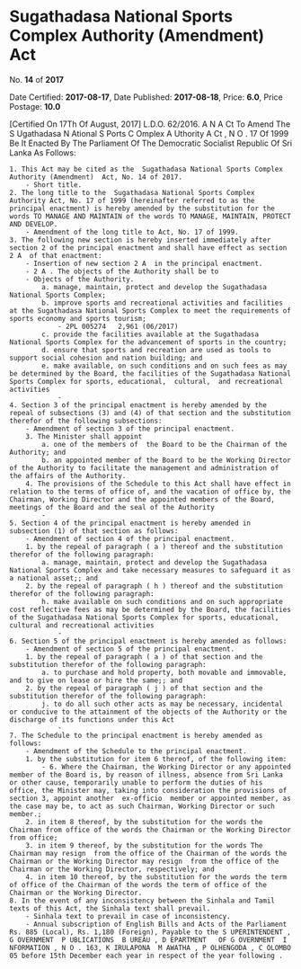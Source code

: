 # Sugathadasa  National  Sports  Complex Authority  (Amendment) Act

No. **14** of **2017**

Date Certified: **2017-08-17**, Date Published: **2017-08-18**, Price: **6.0**, Price Postage: **10.0**

[Certified On 17Th Of August, 2017]
L.D.O. 62/2016.
A N  A Ct   To   Amend   The   S Ugathadasa  N Ational  S Ports  C Omplex A Uthority  A Ct , N O . 17  Of  1999
Be It Enacted By The Parliament Of The Democratic Socialist Republic Of Sri Lanka As Follows:

    1. This Act may be cited as the  Sugathadasa National Sports Complex Authority (Amendment)  Act, No. 14 of 2017.
        - Short title.
    2. The long title to the  Sugathadasa National Sports Complex Authority Act, No. 17 of 1999 (hereinafter referred to as the principal enactment) is hereby amended by the substitution for the words TO MANAGE AND MAINTAIN of the words TO MANAGE, MAINTAIN, PROTECT AND DEVELOP.
        - Amendment of the long title to Act, No. 17 of 1999.
    3. The following new section is hereby inserted immediately after section 2 of the principal enactment and shall have effect as section 2 A  of that enactment:
        - Insertion of new section 2 A  in the principal enactment.
        - 2 A . The objects of the Authority shall be to 
        - Objects of the Authority.
            a. manage, maintain, protect and develop the Sugathadasa National Sports Complex;
            b. improve sports and recreational activities and facilities at the Sugathadasa National Sports Complex to meet the requirements of sports economy and sports tourism;
                - 2PL 005274   2,961 (06/2017)
            c. provide the facilities available at the Sugathadasa National Sports Complex for the advancement of sports in the country;
            d. ensure that sports and recreation are used as tools to support social cohesion and nation building; and
            e. make available, on such conditions and on such fees as may be determined by the Board, the facilities of the Sugathadasa National Sports Complex for sports, educational,  cultural,  and recreational activities
                - 
    4. Section 3 of the principal enactment is hereby amended by the repeal of subsections (3) and (4) of that section and the substitution therefor of the following subsections:
        - Amendment of section 3 of the principal enactment.
        3. The Minister shall appoint
            a. one of the members of  the Board to be the Chairman of the Authority; and
            b. an appointed member of the Board to be the Working Director of the Authority to facilitate the management and administration of the affairs of the Authority.
        4. The provisions of the Schedule to this Act shall have effect in relation to the terms of office of, and the vacation of office by, the Chairman, Working Director and the appointed members of the Board, meetings of the Board and the seal of the Authority
            - 
    5. Section 4 of the principal enactment is hereby amended in subsection (1) of that section as follows:
        - Amendment of section 4 of the principal enactment.
        1. by the repeal of paragraph ( a ) thereof and the substitution therefor of the following paragraph:
            a. manage, maintain, protect and develop the Sugathadasa National Sports Complex and take necessary measures to safeguard it as a national asset;; and
        2. by the repeal of paragraph ( h ) thereof and the substitution therefor of the following paragraph:
            h. make available on such conditions and on such appropriate cost reflective fees as may be determined by the Board, the facilities of the Sugathadasa National Sports Complex for sports, educational, cultural and recreational activities
                - 
    6. Section 5 of the principal enactment is hereby amended as follows:
        - Amendment of section 5 of the principal enactment.
        1. by the repeal of paragraph ( a ) of that section and the substitution therefor of the following paragraph:
            a. to purchase and hold property, both movable and immovable, and to give on lease or hire the same;; and
        2. by the repeal of paragraph ( j ) of that section and the substitution therefor of the following paragraph:
            j. to do all such other acts as may be necessary, incidental or conducive to the attainment of the objects of the Authority or the discharge of its functions under this Act
                - 
    7. The Schedule to the principal enactment is hereby amended as follows:
        - Amendment of the Schedule to the principal enactment.
        1. by the substitution for item 6 thereof, of the following item:
            - 6. Where the Chairman, the Working Director or any appointed member of the Board is, by reason of illness, absence from Sri Lanka or other cause, temporarily unable to perform the duties of his office, the Minister may, taking into consideration the provisions of section 3, appoint another  ex-officio  member or appointed member, as the case may be, to act as such Chairman, Working Director or such member.;
        2. in item 8 thereof, by the substitution for the words the Chairman from office of the words the Chairman or the Working Director from office;
        3. in item 9 thereof, by the substitution for the words The Chairman may resign  from the office of the Chairman of the words the Chairman or the Working Director may resign  from the office of the Chairman or the Working Director, respectively; and
        4. in item 10 thereof, by the substitution for the words the term of office of the Chairman of the words the term of office of the Chairman or the Working Director.
    8. In the event of any inconsistency between the Sinhala and Tamil texts of this Act, the Sinhala text shall prevail.
        - Sinhala text to prevail in case of inconsistency.
        - Annual subscription of English Bills and Acts of the Parliament Rs. 885 (Local), Rs. 1,180 (Foreign), Payable to the S UPERINTENDENT , G OVERNMENT  P UBLICATIONS  B UREAU , D EPARTMENT   OF G OVERNMENT  I NFORMATION , N O . 163, K IRULAPONA  M AWATHA , P OLHENGODA , C OLOMBO  05 before 15th December each year in respect of the year following .
